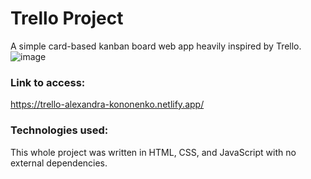 ﻿# Trello Project
 
 A simple card-based kanban board web app heavily inspired by Trello.
 ![image](https://user-images.githubusercontent.com/92441983/172149167-b2e736cf-924d-45df-8d39-09a91cf43996.png)
 
 ### Link to access:
 
 https://trello-alexandra-kononenko.netlify.app/

### Technologies used:

 This whole project was written in HTML, CSS, and JavaScript with no external dependencies.

